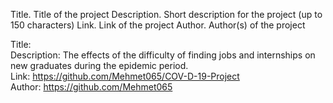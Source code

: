 Title. Title of the project
Description. Short description for the project (up to 150 characters)
Link. Link of the project
Author. Author(s) of the project

Title:   
Description: The effects of the difficulty of finding jobs and internships on new graduates during the epidemic period.  
Link: https://github.com/Mehmet065/COV-D-19-Project  
Author: https://github.com/Mehmet065  

